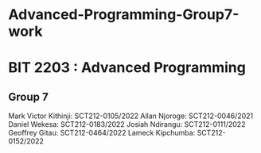 # Advanced-Programming-Group7-work
# BIT 2203 : Advanced Programming
## Group 7
Mark Victor Kithinji: SCT212-0105/2022
Allan Njoroge: SCT212-0046/2021
Daniel Wekesa: SCT212-0183/2022
Josiah Ndirangu: SCT212-0111/2022
Geoffrey Gitau: SCT212-0464/2022
Lameck Kipchumba: SCT212-0152/2022
